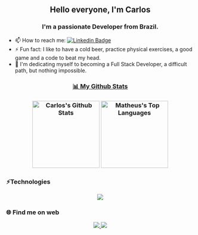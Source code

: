 <h2 align='center'>Hello everyone, I'm Carlos </h2>

<h3 align='center'>I'm a passionate Developer from Brazil.</h3>

- 📫 How to reach me: [![Linkedin Badge](https://img.shields.io/badge/linkedin-%230077B5.svg?style=flat-square&logo=Linkedin&logoColor=white&link=https://www.linkedin.com/in/carlos-eduardo-lima-737350169/)](https://www.linkedin.com/in/carlos-eduardo-lima-737350169/)
- ⚡ Fun fact: I like to have a cold beer, practice physical exercises, a good game and a code to beat my head.
- 🤯 I'm dedicating myself to becoming a Full Stack Developer, a difficult path, but nothing impossible.

<div align="center">
  <a href="https://github.com/devcadu"  align="center">
     <h3>📊 My Github Stats <h3> 
      <a href="https://github.com/devcadu"><img alt="Carlos's Github Stats" src="https://github-readme-stats.vercel.app/api?username=devcadu&show_icons=true&count_private=true&theme=react&hide_border=true&bg_color=0D1117" height="180"  witdh="550" /></a>
      <a href="https://github.com/devcadu"><img alt="Matheus's Top Languages" src="https://github-readme-stats.vercel.app/api/top-langs/?username=devcadu&langs_count=8&count_private=true&layout=compact&theme=react&hide_border=true&bg_color=0D1117" height="180"  witdh="550" /></a>
      <br/>
   </a>
</div>
  
<h3>⚡Technologies</h3> 

<p align="center">
  <a href="https://skillicons.dev">
    <img src="https://skillicons.dev/icons?i=js,css,html" />
  </a>
</p>

<h3>🌐 Find me on web</h3> 
<p align="center">
  <a href="https://discord.gg/tJzXGDfHnd">
    <img src="https://skillicons.dev/icons?i=discord" /> 
  </a>
  <a href="https://www.linkedin.com/in/carlos-eduardo-lima-737350169/">
    <img src="https://skillicons.dev/icons?i=linkedin" />
  </a>
</p>
